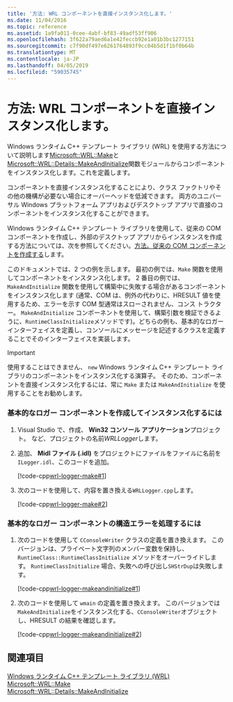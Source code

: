 ```yaml
---
title: '方法: WRL コンポーネントを直接インスタンス化します。'
ms.date: 11/04/2016
ms.topic: reference
ms.assetid: 1a9fa011-0cee-4abf-bf83-49adf53ff906
ms.openlocfilehash: 3f622a79aed6a1e42feccb92e1a01b3bc1277151
ms.sourcegitcommit: c7f90df497e6261764893f9cc04b5d1f1bf0b64b
ms.translationtype: MT
ms.contentlocale: ja-JP
ms.lasthandoff: 04/05/2019
ms.locfileid: "59035745"
---
```

# <a name="how-to-instantiate-wrl-components-directly"></a>方法: WRL コンポーネントを直接インスタンス化します。

Windows ランタイム C++ テンプレート ライブラリ (WRL) を使用する方法について説明します[Microsoft::WRL::Make](make-function.md)と[Microsoft::WRL::Details::MakeAndInitialize](makeandinitialize-function.md)関数モジュールからコンポーネントをインスタンス化します。これを定義します。

コンポーネントを直接インスタンス化することにより、クラス ファクトリやその他の機構が必要ない場合にオーバーヘッドを低減できます。 両方のユニバーサル Windows プラットフォーム アプリおよびデスクトップ アプリで直接のコンポーネントをインスタンス化することができます。

Windows ランタイム C++ テンプレート ライブラリを使用して、従来の COM コンポーネントを作成し、外部のデスクトップ アプリからインスタンスを作成する方法については、次を参照してください。[方法。従来の COM コンポーネントを作成する](how-to-create-a-classic-com-component-using-wrl.md)します。

このドキュメントでは、2 つの例を示します。 最初の例では、`Make` 関数を使用してコンポーネントをインスタンス化します。 2 番目の例では、`MakeAndInitialize` 関数を使用して構築中に失敗する場合があるコンポーネントをインスタンス化します  (通常、COM は、例外の代わりに、HRESULT 値を使用するため、エラーを示す COM 型通常はスローされません、コンス トラクター。 `MakeAndInitialize` コンポーネントを使用して、構築引数を検証できるように、`RuntimeClassInitialize`メソッドです)。どちらの例も、基本的なロガー インターフェイスを定義し、コンソールにメッセージを記述するクラスを定義することでそのインターフェイスを実装します。

> [!IMPORTANT]
> 使用することはできません、 `new` Windows ランタイム C++ テンプレート ライブラリのコンポーネントをインスタンス化する演算子。 そのため、コンポーネントを直接インスタンス化するには、常に `Make` または `MakeAndInitialize` を使用することをお勧めします。

### <a name="to-create-and-instantiate-a-basic-logger-component"></a>基本的なロガー コンポーネントを作成してインスタンス化するには

1. Visual Studio で、作成、 **Win32 コンソール アプリケーション**プロジェクト。 など、プロジェクトの名前*WRLLogger*します。

2. 追加、 **Midl ファイル (.idl)** をプロジェクトにファイルをファイルに名前を`ILogger.idl`、このコードを追加。

   [!code-cpp[wrl-logger-make#1](../codesnippet/CPP/how-to-instantiate-wrl-components-directly_1.idl)]

3. 次のコードを使用して、内容を置き換える`WRLLogger.cpp`します。

   [!code-cpp[wrl-logger-make#2](../codesnippet/CPP/how-to-instantiate-wrl-components-directly_2.cpp)]

### <a name="to-handle-construction-failure-for-the-basic-logger-component"></a>基本的なロガー コンポーネントの構造エラーを処理するには

1. 次のコードを使用して `CConsoleWriter` クラスの定義を置き換えます。 このバージョンは、プライベート文字列のメンバー変数を保持し、`RuntimeClass::RuntimeClassInitialize` メソッドをオーバーライドします。 `RuntimeClassInitialize` 場合、失敗への呼び出し`SHStrDup`は失敗します。

   [!code-cpp[wrl-logger-makeandinitialize#1](../codesnippet/CPP/how-to-instantiate-wrl-components-directly_3.cpp)]

2. 次のコードを使用して `wmain` の定義を置き換えます。 このバージョンでは`MakeAndInitialize`をインスタンス化する、`CConsoleWriter`オブジェクトし、HRESULT の結果を確認します。

   [!code-cpp[wrl-logger-makeandinitialize#2](../codesnippet/CPP/how-to-instantiate-wrl-components-directly_4.cpp)]

## <a name="see-also"></a>関連項目

[Windows ランタイム C++ テンプレート ライブラリ (WRL)](windows-runtime-cpp-template-library-wrl.md)<br/>
[Microsoft::WRL::Make](make-function.md)<br/>
[Microsoft::WRL::Details::MakeAndInitialize](makeandinitialize-function.md)